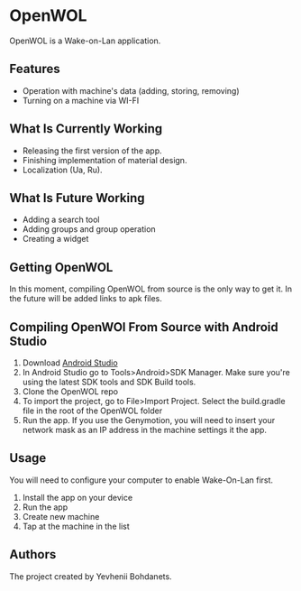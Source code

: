 OpenWOL
=========

OpenWOL is a Wake-on-Lan application.

Features
---------

* Operation with machine's data (adding, storing, removing)
* Turning on a machine via WI-FI

What Is Currently Working
---------

* Releasing the first version of the app.
* Finishing implementation of material design.
* Localization (Ua, Ru).

What Is Future Working
---------

* Adding a search tool
* Adding groups and group operation
* Creating a widget

Getting OpenWOL
---------

In this moment, compiling OpenWOL from source is the only way to get it. In the future will be added links to apk files.


Compiling OpenWOl From Source with Android Studio
---------

1. Download [Android Studio](https://developer.android.com/studio/index.html)
2. In Android Studio go to Tools>Android>SDK Manager. Make sure you're using the latest SDK tools and SDK Build tools.
3. Clone the OpenWOL repo
4. To import the project, go to File>Import Project. Select the build.gradle file in the root of the OpenWOL folder
5. Run the app. If you use the Genymotion, you will need to insert your network mask as an IP address in the machine settings it the app.

Usage
---------
You will need to configure your computer to enable Wake-On-Lan first.

1. Install the app on your device
2. Run the app
3. Create new machine
4. Tap at the machine in the list

Authors
---------

The project created by Yevhenii Bohdanets.

